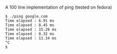 A 100 line implementation of ping (tested on fedora)

```
$ ./ping google.com
Time elapsed : 6.91 ms
Time elapsed : 8.45 ms
Time elapsed : 15.26 ms
Time elapsed : 8.32 ms
Time elapsed : 13.34 ms
^C
$ 
```
